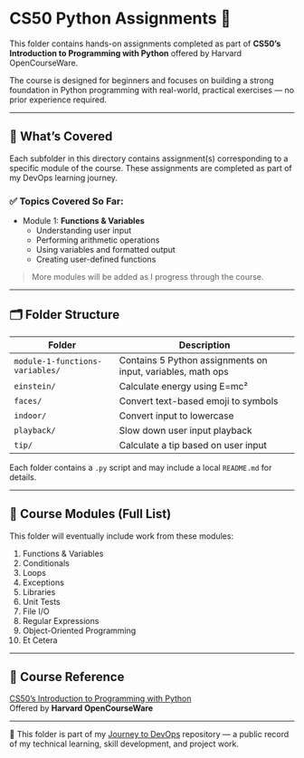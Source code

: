 # CS50 Python Assignments 🐍

This folder contains hands-on assignments completed as part of **CS50’s Introduction to Programming with Python** offered by Harvard OpenCourseWare.

The course is designed for beginners and focuses on building a strong foundation in Python programming with real-world, practical exercises — no prior experience required.

---

## 🎯 What’s Covered

Each subfolder in this directory contains assignment(s) corresponding to a specific module of the course. These assignments are completed as part of my DevOps learning journey.

### ✅ Topics Covered So Far:
- Module 1: **Functions & Variables**
  - Understanding user input
  - Performing arithmetic operations
  - Using variables and formatted output
  - Creating user-defined functions

> More modules will be added as I progress through the course.

---

## 🗂️ Folder Structure

| Folder       | Description                                 |
|--------------|---------------------------------------------|
| `module-1-functions-variables/` | Contains 5 Python assignments on input, variables, math ops |
| `einstein/`   | Calculate energy using E=mc² |
| `faces/`      | Convert text-based emoji to symbols |
| `indoor/`     | Convert input to lowercase |
| `playback/`   | Slow down user input playback |
| `tip/`        | Calculate a tip based on user input |

Each folder contains a `.py` script and may include a local `README.md` for details.

---

## 🧪 Course Modules (Full List)

This folder will eventually include work from these modules:

1. Functions & Variables  
2. Conditionals  
3. Loops  
4. Exceptions  
5. Libraries  
6. Unit Tests  
7. File I/O  
8. Regular Expressions  
9. Object-Oriented Programming  
10. Et Cetera

---

## 🔗 Course Reference
[CS50’s Introduction to Programming with Python](https://cs50.harvard.edu/python)  
Offered by **Harvard OpenCourseWare**

---

📌 This folder is part of my [Journey to DevOps](../README.md) repository — a public record of my technical learning, skill development, and project work.  
